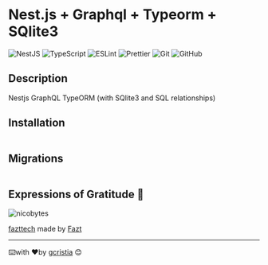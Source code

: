 # Nest.js + Graphql + Typeorm + SQlite3

![NestJS](https://img.shields.io/badge/nestjs-%23E0234E.svg?style=for-the-badge&logo=nestjs&logoColor=white)
![TypeScript](https://img.shields.io/badge/typescript-%23007ACC.svg?style=for-the-badge&logo=typescript&logoColor=white) 
![ESLint](https://img.shields.io/badge/eslint-3A33D1?style=for-the-badge&logo=eslint&logoColor=white)
![Prettier](https://img.shields.io/badge/prettier-1A2C34?style=for-the-badge&logo=prettier&logoColor=F7BA3E)
![Git](https://img.shields.io/badge/git-%23F05033.svg?style=for-the-badge&logo=git&logoColor=white)
![GitHub](https://img.shields.io/badge/github-%23121011.svg?style=for-the-badge&logo=github&logoColor=white)

## Description
Nestjs GraphQL TypeORM (with SQlite3 and SQL relationships)

## Installation

```bash 
```

## Migrations

```bash 
```

## Expressions of Gratitude 🎁

![nicobytes](https://img.shields.io/badge/YouTube-FF0000?style=for-the-badge&logo=youtube&logoColor=white)

[fazttech](http://youtube.com/fazttech) made by [Fazt](https://github.com/fazt)

---
⌨️with ❤️by [gcristia](https://github.com/gcristia) 😊 
